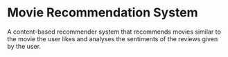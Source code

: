 # Movie Recommendation System

A content-based recommender system that recommends movies similar to the movie the user likes and analyses the sentiments of the reviews given by the user.
